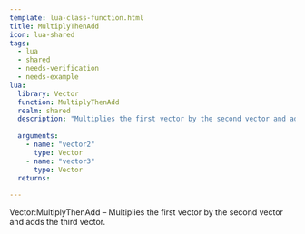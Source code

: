 ```yaml
---
template: lua-class-function.html
title: MultiplyThenAdd
icon: lua-shared
tags:
  - lua
  - shared
  - needs-verification
  - needs-example
lua:
  library: Vector
  function: MultiplyThenAdd
  realm: shared
  description: "Multiplies the first vector by the second vector and adds the third vector."
  
  arguments:
    - name: "vector2"
      type: Vector
    - name: "vector3"
      type: Vector
  returns:
    
---
```


<div class="lua__search__keywords">
Vector:MultiplyThenAdd &#x2013; Multiplies the first vector by the second vector and adds the third vector.
</div>
